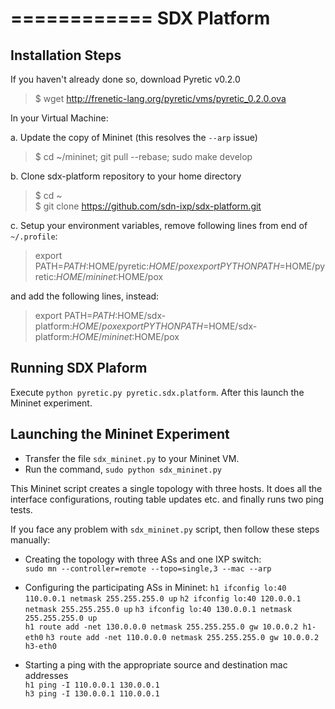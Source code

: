 ============
SDX Platform
============

Installation Steps
--------------

If you haven't already done so, download Pyretic v0.2.0
> $ wget http://frenetic-lang.org/pyretic/vms/pyretic_0.2.0.ova

In your Virtual Machine:

a. Update the copy of Mininet (this resolves the `--arp` issue) 
> $ cd ~/mininet; git pull --rebase; sudo make develop

b. Clone sdx-platform repository to your home directory
> $ cd ~   
> $ git clone https://github.com/sdn-ixp/sdx-platform.git

c. Setup your environment variables,
remove following lines from end of `~/.profile`:
> export PATH=$PATH:$HOME/pyretic:$HOME/pox   
> export PYTHONPATH=$HOME/pyretic:$HOME/mininet:$HOME/pox

and add the following lines, instead:
> export PATH=$PATH:$HOME/sdx-platform:$HOME/pox   
> export PYTHONPATH=$HOME/sdx-platform:$HOME/mininet:$HOME/pox

Running SDX Plaform
--------------

Execute `python pyretic.py pyretic.sdx.platform`. After this launch the Mininet experiment.

Launching the Mininet Experiment  
------------------------  

* Transfer the file `sdx_mininet.py` to your Mininet VM.  
* Run the command, `sudo python sdx_mininet.py`     

This Mininet script creates a single topology with three hosts. It does all the interface configurations, routing table updates etc. and finally runs two ping tests.  

If you face any problem with `sdx_mininet.py` script, then follow these steps manually:  

* Creating the topology with three ASs and one IXP switch:  
`sudo mn --controller=remote --topo=single,3 --mac --arp`

* Configuring the participating ASs in Mininet: 
`h1 ifconfig lo:40 110.0.0.1 netmask 255.255.255.0 up` 
`h2 ifconfig lo:40 120.0.0.1 netmask 255.255.255.0 up` 
`h3 ifconfig lo:40 130.0.0.1 netmask 255.255.255.0 up`  
`h1 route add -net 130.0.0.0 netmask 255.255.255.0 gw 10.0.0.2 h1-eth0` 
`h3 route add -net 110.0.0.0 netmask 255.255.255.0 gw 10.0.0.2 h3-eth0`

* Starting a ping with the appropriate source and destination mac addresses  
`h1 ping -I 110.0.0.1 130.0.0.1`  
`h3 ping -I 130.0.0.1 110.0.0.1` 

